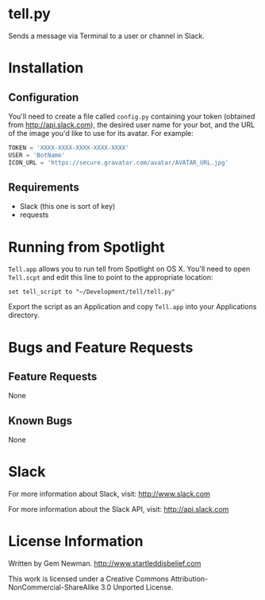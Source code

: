 tell.py
=======

Sends a message via Terminal to a user or channel in Slack.

Installation
============

Configuration
-------------

You'll need to create a file called `config.py` containing your token (obtained from http://api.slack.com), the desired user name for your bot, and the URL of the image you'd like to use for its avatar. For example:

```python
TOKEN = 'XXXX-XXXX-XXXX-XXXX-XXXX'
USER = 'BotName'
ICON_URL = 'https://secure.gravatar.com/avatar/AVATAR_URL.jpg'
```

Requirements
------------

* Slack (this one is sort of key)
* requests

Running from Spotlight
======================

`Tell.app` allows you to run tell from Spotlight on OS X. You'll need to open `Tell.scpt` and edit this line to point to the appropriate location:

```applescript
set tell_script to "~/Development/tell/tell.py"
```

Export the script as an Application and copy `Tell.app` into your Applications directory.

Bugs and Feature Requests
=========================

Feature Requests
----------------

None

Known Bugs
----------

None

Slack
=====

For more information about Slack, visit:
http://www.slack.com

For more information about the Slack API, visit:
http://api.slack.com

License Information
===================

Written by Gem Newman.
http://www.startleddisbelief.com

This work is licensed under a Creative Commons Attribution-NonCommercial-ShareAlike 3.0 Unported License.

